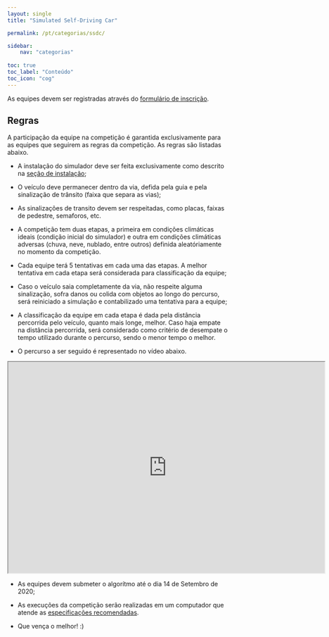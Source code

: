 ```yaml
---
layout: single
title: "Simulated Self-Driving Car"

permalink: /pt/categorias/ssdc/

sidebar:
    nav: "categorias"
    
toc: true
toc_label: "Conteúdo"
toc_icon: "cog"
---
```


As equipes devem ser registradas através do [formulário de inscrição]().



## Regras

A participação da equipe na competição é garantida exclusivamente para as equipes que seguirem as regras da competição. As regras são listadas abaixo.

 - A instalação do simulador deve ser feita exclusivamente como descrito na [seção de instalação](/pt/primeiros-passos/instalacao);

 - O veículo deve permanecer dentro da via, defida pela guia e pela sinalização de trânsito (faixa que separa as vias);

 - As sinalizações de transito devem ser respeitadas, como placas, faixas de pedestre, semaforos, etc.

 - A competição tem duas etapas, a primeira em condições climáticas ideais (condição inicial do simulador) e outra em condições climáticas adversas (chuva, neve, nublado, entre outros) definida aleatóriamente no momento da competição. 

 - Cada equipe terá 5 tentativas em cada uma das etapas. A melhor tentativa em cada etapa será considerada para classificação da equipe;

 - Caso o veículo saia completamente da via, não respeite alguma sinalização, sofra danos ou colida com objetos ao longo do percurso, será reiniciado a simulação e contabilizado uma tentativa para a equipe;

 - A classificação da equipe em cada etapa é dada pela distância percorrida pelo veículo, quanto mais longe, melhor. Caso haja empate na distância percorrida, será considerado como critério de desempate o tempo utilizado durante o percurso, sendo o menor tempo o melhor.

 - O percurso a ser seguido é representado no vídeo abaixo.

<iframe src="https://drive.google.com/file/d/16Fu8lZD8vtHpsnKibsl_IY7kl1gDx4ri/preview" width="720" height="480"></iframe>


 - As equipes devem submeter o algorítmo até o dia 14 de Setembro de 2020;

 - As execuções da competição serão realizadas em um computador que atende as [especificações recomendadas](/pt/primeiros-passos/pre-requisitos/#1-especificações-de-hardware-recomendada).

 - Que vença o melhor! :)